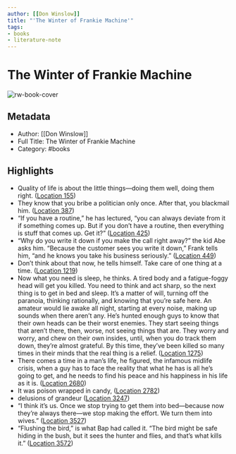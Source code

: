 ```yaml
---
author: [[Don Winslow]]
title: "'The Winter of Frankie Machine'"
tags: 
- books
- literature-note
---
```

# The Winter of Frankie Machine

![rw-book-cover](https://images-na.ssl-images-amazon.com/images/I/51UtT5tj-xL._SL200_.jpg)

## Metadata
- Author: [[Don Winslow]]
- Full Title: The Winter of Frankie Machine
- Category: #books

## Highlights
- Quality of life is about the little things—doing them well, doing them right. ([Location 155](https://readwise.io/to_kindle?action=open&asin=B004GKMV6G&location=155))
- They know that you bribe a politician only once. After that, you blackmail him. ([Location 387](https://readwise.io/to_kindle?action=open&asin=B004GKMV6G&location=387))
- “If you have a routine,” he has lectured, “you can always deviate from it if something comes up. But if you don’t have a routine, then everything is stuff that comes up. Get it?” ([Location 425](https://readwise.io/to_kindle?action=open&asin=B004GKMV6G&location=425))
- “Why do you write it down if you make the call right away?” the kid Abe asks him. “Because the customer sees you write it down,” Frank tells him, “and he knows you take his business seriously.” ([Location 449](https://readwise.io/to_kindle?action=open&asin=B004GKMV6G&location=449))
- Don’t think about that now, he tells himself. Take care of one thing at a time. ([Location 1219](https://readwise.io/to_kindle?action=open&asin=B004GKMV6G&location=1219))
- Now what you need is sleep, he thinks. A tired body and a fatigue-foggy head will get you killed. You need to think and act sharp, so the next thing is to get in bed and sleep. It’s a matter of will, turning off the paranoia, thinking rationally, and knowing that you’re safe here. An amateur would lie awake all night, starting at every noise, making up sounds when there aren’t any. He’s hunted enough guys to know that their own heads can be their worst enemies. They start seeing things that aren’t there, then, worse, not seeing things that are. They worry and worry, and chew on their own insides, until, when you do track them down, they’re almost grateful. By this time, they’ve been killed so many times in their minds that the real thing is a relief. ([Location 1275](https://readwise.io/to_kindle?action=open&asin=B004GKMV6G&location=1275))
- There comes a time in a man’s life, he figured, the infamous midlife crisis, when a guy has to face the reality that what he has is all he’s going to get, and he needs to find his peace and his happiness in his life as it is. ([Location 2680](https://readwise.io/to_kindle?action=open&asin=B004GKMV6G&location=2680))
- It was poison wrapped in candy, ([Location 2782](https://readwise.io/to_kindle?action=open&asin=B004GKMV6G&location=2782))
- delusions of grandeur ([Location 3247](https://readwise.io/to_kindle?action=open&asin=B004GKMV6G&location=3247))
- “I think it’s us. Once we stop trying to get them into bed—because now they’re always there—we stop making the effort. We turn them into wives.” ([Location 3527](https://readwise.io/to_kindle?action=open&asin=B004GKMV6G&location=3527))
- “Flushing the bird,” is what Bap had called it. “The bird might be safe hiding in the bush, but it sees the hunter and flies, and that’s what kills it.” ([Location 3572](https://readwise.io/to_kindle?action=open&asin=B004GKMV6G&location=3572))
